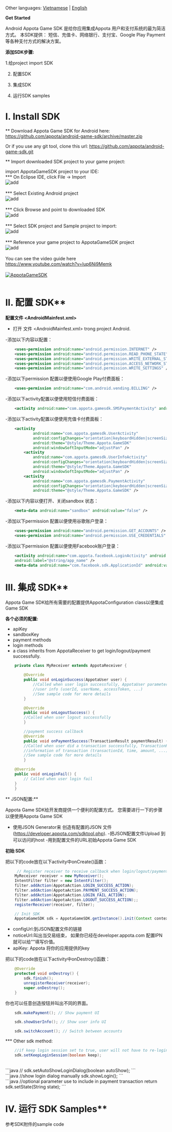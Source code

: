 Other languages: [Vietnamese](README.md) | [English](README_EN.md)

**Get Started**

Android Appota Game SDK 是给你应用集成Appota 用户和支付系统的最为简洁方式。 本SDK提供： 短信、充值卡、网络银行、支付宝、Google Play Payment等各种支付方式的解决方案。

**添加SDK步骤:**


1.给project import SDK

2. 配置SDK

3. 集成SDK

3. 运行SDK samples

 

# I. Install SDK

** Download Appota Game SDK for Android here: 
https://github.com/appota/android-game-sdk/archive/master.zip

Or if you use any git tool, clone this url: https://github.com/appota/android-game-sdk.git

** Import downloaded SDK project to your game project:

import AppotaGameSDK project to your IDE:
<br/>
*** On Eclipse IDE, click File -> Import
<br/>
![add](https://github.com/appota/android-game-sdk/blob/master/docs/images/1.png)
<br/>
<br/>
*** Select Existing Android project
<br/>
![add](https://github.com/appota/android-game-sdk/blob/master/docs/images/2.png)
<br/>
<br/>
*** Click Browse and point to downloaded SDK
<br/>
![add](https://github.com/appota/android-game-sdk/blob/master/docs/images/3.png)
<br/>
<br/>
*** Select SDK project and Sample project to import:
<br/>
![add](https://github.com/appota/android-game-sdk/blob/master/docs/images/5.png)
<br/>
<br/>
*** Reference your game project to AppotaGameSDK project
<br/>
![add](https://github.com/appota/android-game-sdk/blob/master/docs/images/6.png)
<br/>
<br/>
You can see the video guide here
<br/>
https://www.youtube.com/watch?v=lup6Ni9Memk
<br/><br/>
[![AppotaGameSDK](http://img.youtube.com/vi/lup6Ni9Memk/0.jpg)](https://www.youtube.com/watch?v=lup6Ni9Memk)
<br/>
<br/>
# II. 配置 SDK**

**配置文件 \<AndroidMainfest.xml\>**

- 打开 文件 \<AndroidMainfest.xml\> trong project Android.

-添加以下内容以配置：

``` xml
    <uses-permission android:name="android.permission.INTERNET" />
    <uses-permission android:name="android.permission.READ_PHONE_STATE" />
    <uses-permission android:name="android.permission.WRITE_EXTERNAL_STORAGE" />
    <uses-permission android:name="android.permission.ACCESS_NETWORK_STATE" />
    <uses-permission android:name="android.permission.WRITE_SETTINGS" />
```

-添加以下permission 配置以便使用Google Play付费面板：

``` xml
    <uses-permission android:name="com.android.vending.BILLING" />
```

-添加以下activity配置以便使用短信付费面板：

``` xml
    <activity android:name="com.appota.gamesdk.SMSPaymentActivity" android:theme="@style/Theme.Appota.GameSDK" android:configChanges="orientation|keyboardHidden|screenSize"/>
```

-添加以下activity配置以便使用充值卡付费面板：

``` xml
    <activity
            android:name="com.appota.gamesdk.UserActivity"
            android:configChanges="orientation|keyboardHidden|screenSize"
            android:theme="@style/Theme.Appota.GameSDK"
            android:windowSoftInputMode="adjustPan" />
        <activity
            android:name="com.appota.gamesdk.UserInfoActivity"
            android:configChanges="orientation|keyboardHidden|screenSize"
            android:theme="@style/Theme.Appota.GameSDK"
            android:windowSoftInputMode="adjustPan" />
        <activity
            android:name="com.appota.gamesdk.PaymentActivity"
            android:configChanges="orientation|keyboardHidden|screenSize"
            android:theme="@style/Theme.Appota.GameSDK" />
```

-添加以下内容以便打开、关闭sandbox 状态：

``` xml
    <meta-data android:name="sandbox" android:value="false" />
```

-添加以下permission 配置以便使用谷歌账户登录：

``` xml
    <uses-permission android:name="android.permission.GET_ACCOUNTS" />
    <uses-permission android:name="android.permission.USE_CREDENTIALS" />
```

-添加以下permission 配置以便使用Facebook账户登录：

``` xml
    <activity android:name="com.appota.facebook.LoginActivity" android:theme="@android:style/Theme.Translucent.NoTitleBar"
    android:label="@string/app_name" />
    <meta-data android:name="com.facebook.sdk.ApplicationId" android:value="YOUR_FACEBOOK_APP_ID" />
```
 

# III. 集成 SDK**

Appota Game SDK给所有需要的配置提供AppotaConfiguration class以便集成Game SDK

**各个必须的配置:**

 - apiKey
 - sandboxKey
 - payment methods
 - login methods
 - a class inherits from AppotaReceiver to get login/logout/payment successfully.


``` java
    private class MyReceiver extends AppotaReceiver {

        @Override
        public void onLoginSuccess(AppotaUser user) {
            //Called when user login successfully, AppotaUser parameter contains basic 
            //user info (userId, userName, accessToken, ...)
            //See sample code for more details
        }

        @Override
        public void onLogoutSuccess() {
		//Called when user logout successfully
        }

        //payment success callback
        @Override
        public void onPaymentSuccess(TransactionResult paymentResult) {
		//Called when user did a transaction successfully, TransactionResult parameter contains basic 
		//information of transaction (transactionId, time, amount, ...)
		//See sample code for more details
        }

	@Override
	public void onLoginFail() {
	    // Called when user login fail
	}
    } 
``` 

** JSON配置:**

Appota Game SDK给开发商提供一个便利的配置方式。 您需要进行一下的步骤以便使用Appota Game SDK

 - 使用JSON Generator来 创造有配置的JSON 文件
(https://developer.appota.com/sdktool.php).
 -把JSON配置文件Upload 到可以访问的host
 -用到配置文件的URL初始Appota Game SDK

**初始 SDK**

把以下的code放在以下activity中onCreate()函数：

``` java
     // Register receiver to receive callback when login/logout/payment success
    MyReceiver receiver = new MyReceiver();
    IntentFilter filter = new IntentFilter();
    filter.addAction(AppotaAction.LOGIN_SUCCESS_ACTION);
	filter.addAction(AppotaAction.PAYMENT_SUCCESS_ACTION);
	filter.addAction(AppotaAction.LOGIN_FAIL_ACTION);
	filter.addAction(AppotaAction.LOGOUT_SUCCESS_ACTION);;
    registerReceiver(receiver, filter);

    // Init SDK
    AppotaGameSDK sdk = AppotaGameSDK.getInstance().init(Context context, String apiKey, String noticeUrl, String configUrl);
```

 - configUrl:到JSON配置文件的链接
 - noticeUrl:叫出当交易结束， 如果你已经在developer.appota.com 配置IPN就可以给""填写价值。
 - apiKey: Appota 将你的应用提供的key 
 
 把以下的code放在以下activity中onDestroy()函数：
```java
    @Override
    protected void onDestroy() {
        sdk.finish();
        unregisterReceiver(receiver);
        super.onDestroy();
    }
```

你也可以任意创造按钮并叫出不同的界面。

``` java
    sdk.makePayment(); // Show payment UI
```

``` java
    sdk.showUserInfo(); // Show user info UI
```

``` java
    sdk.switchAccount(); // Switch between accounts
```

*** Other sdk method:
```java
	//if keep login session set to true, user will not have to re-login next time. Default is true
	sdk.setKeepLoginSession(boolean keep);
```
<br/>
```java
	//
	sdk.setAutoShowLoginDialog(boolean autoShow);
```
<br/>
```java
	//show login dialog manually
	sdk.showLogin();
```
<br/>
```java
	//optional parameter use to include in payment transaction return
	sdk.setState(String state);
```

# IV. 运行 SDK Samples**

参考SDK附件的sample code
